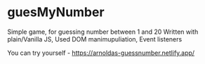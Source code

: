 # guesMyNumber
Simple game, for guessing number between 1 and 20
Written with plain/Vanilla JS, Used DOM manimupuliation, Event listeners

You can try yourself - https://arnoldas-guessnumber.netlify.app/ 

